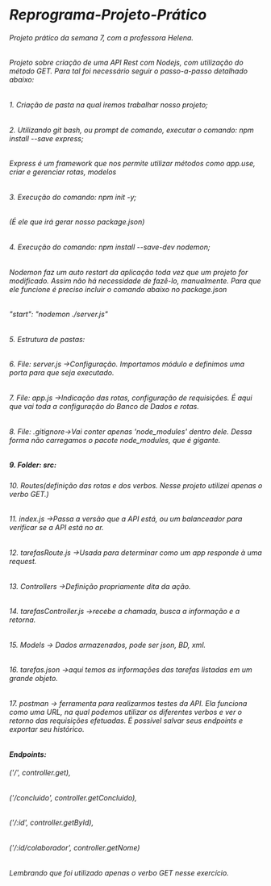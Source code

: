 # *Reprograma-Projeto-Prático* #

###### Projeto prático da semana 7, com a professora Helena.

###### Projeto sobre criação de uma API Rest com Nodejs, com utilização do método GET. Para tal foi necessário seguir o passo-a-passo detalhado abaixo:


###### 1. Criação de pasta na qual iremos trabalhar nosso projeto; ######

###### 2. Utilizando git bash, ou prompt de comando, executar o comando: npm install --save express;
###### Express é um framework que nos permite utilizar métodos como app.use, criar e gerenciar rotas, modelos ######

###### 3. Execução do comando: npm init -y; ######
###### (É ele que irá gerar nosso package.json) ######

###### 4. Execução do comando: npm install --save-dev nodemon; ######
###### Nodemon faz um auto restart da aplicação toda vez que um projeto for modificado. Assim não há necessidade de fazê-lo, manualmente. Para que ele funcione é preciso incluir o comando abaixo no package.json 

###### "start": "nodemon ./server.js"

###### 5. *Estrutura de pastas:* ######

###### 6. File: server.js ->Configuração. Importamos módulo e definimos uma porta para que seja executado.
  
###### 7. File: app.js    ->Indicação das rotas, configuração de requisições. É aqui que vai toda a configuração do Banco de Dados e rotas.
 
###### 8. File: .gitignore->Vai conter apenas 'node_modules' dentro dele. Dessa forma não carregamos o pacote node_modules, que é gigante. ######
  
#####  9. *Folder: src:*
  
###### 10. Routes(definição das rotas e dos verbos. Nesse projeto utilizei apenas o verbo GET.)
          
###### 11. index.js ->Passa a versão que a API está, ou um balanceador para verificar se a API está no ar.
            
###### 12. tarefasRoute.js ->Usada para determinar como um app responde à uma request.
           
###### 13. Controllers ->Definição propriamente dita da ação.
          
###### 14. tarefasController.js ->recebe a chamada, busca a informação e a retorna.
          
###### 15. Models -> Dados armazenados, pode ser json, BD, xml.
          
###### 16. tarefas.json ->aqui temos as informações das tarefas listadas em um grande objeto. 
            
###### 17. postman -> ferramenta para realizarmos testes da API. Ela funciona como uma URL, na qual podemos utilizar os diferentes verbos e ver o retorno das requisições efetuadas. É possível salvar seus endpoints e exportar seu histórico.

#### *Endpoints:* ####
###### ('/', controller.get),

###### ('/concluido', controller.getConcluido),

###### ('/:id', controller.getById),

###### ('/:id/colaborador', controller.getNome)

###### Lembrando que foi utilizado apenas o verbo GET nesse exercício.

   
    
